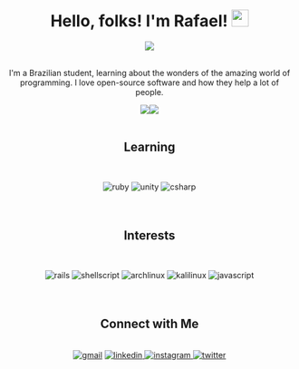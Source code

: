 <div align="center"><h1>Hello, folks! I'm Rafael! <img src="https://raw.githubusercontent.com/MartinHeinz/MartinHeinz/master/wave.gif" width="30px"></h1></div>

<div align="center"><img src="https://readme-typing-svg.herokuapp.com?color=%23C9D1D9&center=verdade&vCenter=verdade&width=315&lines=Some+People+Call+It+Magic!" align="center"/></div>

<br>

<p align="center">I'm a Brazilian student, learning about the wonders of the amazing world of programming. I love open-source software and how they help a lot of people.<p>

<div align="center"><img src="https://github-readme-stats.vercel.app/api?username=rsmwall&show_icons=true&&bg_color=0d1117&&hide_border=true&&text_color=89929c&&title_color=c9d1d9"><img src="https://github-readme-stats.vercel.app/api/top-langs/?username=rsmwall&layout=compact&&bg_color=0d1117&&hide_border=true&&text_color=89929c&&title_color=c9d1d9"/></div>  

<br>

<div align="center">
  <h2>Learning</h2>
  <br>

  <img src="https://img.shields.io/badge/ruby-%23CC342D.svg?style=for-the-badge&logo=ruby&logoColor=white" alt="ruby" style="margin-bottom: 5px;"></a>
  <img src="https://img.shields.io/badge/unity-%23000000.svg?style=for-the-badge&logo=unity&logoColor=white" alt="unity" style="margin-bottom: 5px;"></a>
  <img src="https://img.shields.io/badge/c%23-%23239120.svg?style=for-the-badge&logo=c-sharp&logoColor=white" alt="csharp" style="margin-bottom: 5px;"></a>
</div>  

<br>

<div align="center">
  <h2>Interests</h2>
  <br>

  <img src="https://img.shields.io/badge/rails-%23CC0000.svg?style=for-the-badge&logo=ruby-on-rails&logoColor=white" alt="rails" style="margin-bottom: 5px;"></a>
  <img src="https://img.shields.io/badge/shell_script-%23121011.svg?style=for-the-badge&logo=gnu-bash&logoColor=white" alt="shellscript" style="margin-bottom: 5px;">
  <img src="https://img.shields.io/badge/Arch%20Linux-1793D1?logo=arch-linux&logoColor=fff&style=for-the-badge" alt="archlinux" style="margin-bottom: 5px;">
  <img src="https://img.shields.io/badge/Kali-268BEE?style=for-the-badge&logo=kalilinux&logoColor=white" alt="kalilinux" style="margin-bottom: 5px;">
  <img src="https://img.shields.io/badge/javascript-%23323330.svg?style=for-the-badge&logo=javascript&logoColor=%23F7DF1E" alt="javascript" style="margin-bottom: 5px;">
</div>  

<br>

<div align="center">
  <h2>Connect with Me</h2>
  
  <br>

  <a href = "mailto:rafaelrsilva.dev@gmail.com">
  <img src="https://img.shields.io/badge/Gmail-D14836?style=for-the-badge&logo=gmail&logoColor=white" alt="gmail" style="margin-bottom: 5px;"></a>
  </a>
  <a href="https://linkedin.com/in/rsmwall" target="_blank">
  <img src="https://img.shields.io/badge/linkedin-%231E77B5.svg?&style=for-the-badge&logo=linkedin&logoColor=white" alt=linkedin style="margin-bottom: 5px;" />
  </a>
  <a href="https://instagram.com/rsmwall" target="_blank">
  <img src="https://img.shields.io/badge/-Instagram-%23E4405F?style=for-the-badge&logo=instagram&logoColor=white" alt=instagram style="margin-bottom: 5px;" />
  </a>
  <a href="https://twitter.com/rsmwall" target="_blank">
  <img src="https://img.shields.io/badge/twitter-%2300acee.svg?&style=for-the-badge&logo=twitter&logoColor=white" alt=twitter style="margin-bottom: 5px;" />
  </a>  
</div>  
